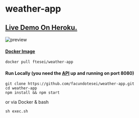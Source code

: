 # weather-app
## **[Live Demo On Heroku.](https://challenge-weather-app.herokuapp.com/)** 
![preview](https://user-images.githubusercontent.com/26975031/47670154-489d3700-db8b-11e8-988b-b2160be4c198.png)

#### **[Docker Image](https://hub.docker.com/r/ftesei/weather-app/)**

```
docker pull ftesei/weather-app
```
#### **Run Locally**  (you need the [API](https://github.com/facundotesei/weather-api) up and running on port 8080)
```
git clone https://github.com/facundotesei/weather-app.git
cd weather-app
npm install && npm start
```
or via Docker & bash 
```
sh exec.sh
```
